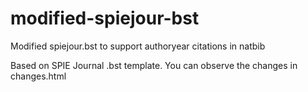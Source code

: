 # modified-spiejour-bst
Modified spiejour.bst to support authoryear citations in natbib

Based on SPIE Journal .bst template.
You can observe the changes in changes.html